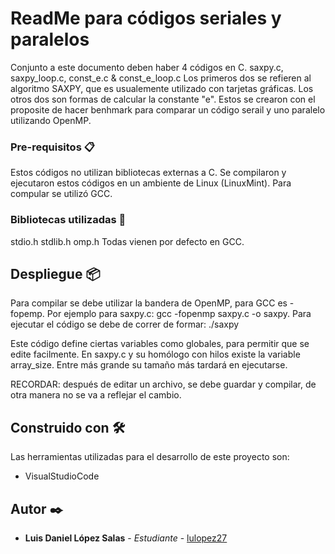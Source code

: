 # ReadMe para códigos seriales y paralelos
Conjunto a este documento deben haber 4 códigos en C. saxpy.c, saxpy_loop.c, const_e.c & const_e_loop.c
Los primeros dos se refieren al algoritmo SAXPY, que es usualemente utilizado con tarjetas gráficas.
Los otros dos son formas de calcular la constante "e".
Estos se crearon con el proposite de hacer benhmark para comparar un código serail y uno paralelo utilizando OpenMP.

### Pre-requisitos 📋
Estos códigos no utilizan bibliotecas externas a C. Se compilaron y ejecutaron estos códigos en un ambiente de Linux (LinuxMint). Para compular se utilizó GCC.
### Bibliotecas utilizadas 🔩
stdio.h
stdlib.h
omp.h
Todas vienen por defecto en GCC.
## Despliegue 📦
Para compilar se debe utilizar la bandera de OpenMP, para GCC es -fopemp. Por ejemplo para saxpy.c:
gcc -fopenmp saxpy.c -o saxpy.
Para ejecutar el código se debe de correr de formar:
./saxpy

Este código define ciertas variables como globales, para permitir que se edite facilmente. En saxpy.c y su homólogo con hilos existe la variable array_size. Entre más grande su tamaño más tardará en ejecutarse. 


RECORDAR: después de editar un archivo, se debe guardar y compilar, de otra manera no se va a reflejar el cambio.
## Construido con 🛠️
Las herramientas utilizadas para el desarrollo de este proyecto son:

* VisualStudioCode

## Autor ✒️
* **Luis Daniel López Salas** - *Estudiante* - [lulopez27](https://github.com/lulopez27)





